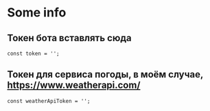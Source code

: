 # Some info
## Токен бота вставлять сюда
```
const token = '';
```
## Токен для сервиса погоды, в моём случае, https://www.weatherapi.com/
```
const weatherApiToken = '';
```
